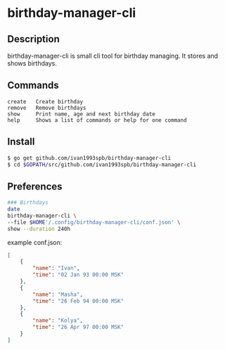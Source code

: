 
birthday-manager-cli
====================

Description
-----------

birthday-manager-cli is small cli tool for birthday managing. It stores and shows birthdays.

Commands
--------

```
create   Create birthday
remove   Remove birthdays
show     Print name, age and next birthday date
help     Shows a list of commands or help for one command
```

Install
-------

```bash
$ go get github.com/ivan1993spb/birthday-manager-cli
$ cd $GOPATH/src/github.com/ivan1993spb/birthday-manager-cli
```

Preferences
-----------

```bash
### Birthdays
date
birthday-manager-cli \
--file $HOME'/.config/birthday-manager-cli/conf.json' \
show --duration 240h
```

example conf.json:

```json
[
	{
		"name": "Ivan",
		"time": "02 Jan 93 00:00 MSK"
	},
	{
		"name": "Masha",
		"time": "26 Feb 94 00:00 MSK"
	},
	{
		"name": "Kolya",
		"time": "26 Apr 97 00:00 MSK"
	}
]
```